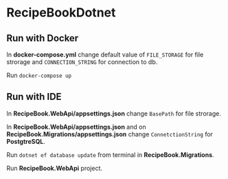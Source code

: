 # RecipeBookDotnet

## Run with Docker

In **docker-compose.yml** change default value of `FILE_STORAGE` for file strorage and `CONNECTION_STRING` for connection to db.

Run `docker-compose up`

## Run with IDE

In **RecipeBook.WebApi/appsettings.json** change `BasePath` for file strorage.

In **RecipeBook.WebApi/appsettings.json** and on **RecipeBook.Migrations/appsettings.json** change `ConnetctionString` for **PostgtreSQL**.

Run `dotnet ef database update` from terminal in **RecipeBook.Migrations**.

Run **RecipeBook.WebApi** project.
